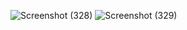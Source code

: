 ![Screenshot (328)](https://github.com/user-attachments/assets/b0800517-2380-4a6c-b7b4-cd6803b23fd2)
![Screenshot (329)](https://github.com/user-attachments/assets/dcbb0669-3c2d-4d35-8b45-3562ce382f5c)
